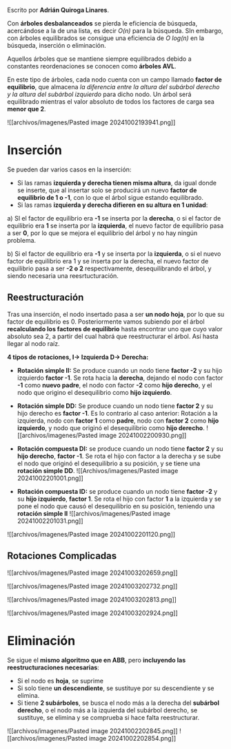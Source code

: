 Escrito por **Adrián Quiroga Linares**.

Con **árboles desbalanceados** se pierda le eficiencia de búsqueda, acercándose a la de una lista, es decir *O(n)* para la búsqueda. SIn embargo, con árboles equilibrados se consigue una eficiencia de *O log(n)* en la búsqueda, inserción o eliminación.

Aquellos árboles que se mantiene siempre equilibrados debido a constantes reordenaciones se conocen como **árboles AVL**. 

En este tipo de árboles, cada nodo cuenta con un campo llamado **factor de equilibrio**, que almacena *la diferencia entre la altura del subárbol derecho y la altura del subárbol izquierdo* para dicho nodo. Un árbol será equilibrado mientras el valor absoluto de todos los factores de carga sea **menor que 2**.

![[archivos/imagenes/Pasted image 20241002193941.png]]

# Inserción
Se pueden dar varios casos en la inserción:
- Si las ramas **izquierda y derecha tienen misma altura**, da igual donde se inserte, que al insertar solo se producirá un nuevo **factor de equilibrio de 1 o -1**, con lo que el árbol sigue estando equilibrado.
- Si las ramas **izquierda y derecha difieren en su altura en 1 unidad**: 

a) SI el factor de equilibrio era **-1** se inserta por la **derecha**, o si el factor de equilibrio era **1** se inserta por la **izquierda**, el nuevo factor de equilibrio pasa a ser **0**, por lo que se mejora el equilibrio del árbol y no hay ningún problema.

b) Si el factor de equilibrio era **-1** y se inserta por la **izquierda**, o si el nuevo factor de equilibrio era 1 y se inserta por la derecha, el nuevo factor de equilibrio pasa a ser **-2 o 2** respectivamente, desequilibrando el árbol, y siendo necesaria una reesrtucturación.

## Reestructuración
Tras una inserción, el nodo insertado pasa a ser **un nodo hoja**, por lo que su factor de equilibrio es 0. Posteriormente vamos subiendo por el árbol **recalculando los factores de equilibrio** hasta encontrar uno que cuyo valor absoluto sea 2, a partir del cual habrá que reestructurar el árbol. Así hasta llegar al nodo raíz.

**4 tipos de rotaciones, I-> Izquierda  D-> Derecha:**
- **Rotación simple II:** Se produce cuando un nodo tiene **factor -2** y su hijo izquierdo **factor -1**. Se rota hacia la **derecha**, dejando el nodo con factor **-1** como **nuevo padre**, el nodo con factor **-2** como **hijo derecho**, y el nodo que origino el desequilibrio como **hijo izquierdo**.
- **Rotación simple DD:** Se produce cuando un nodo tiene **factor 2** y su hijo derecho es **factor -1**. Es lo contrario al caso anterior: Rotación a la izquierda, nodo con **factor 1** como **padre**, nodo con **factor 2** como **hijo izquierdo**, y nodo que originó el desequilibrio como **hijo derecho**.
![[archivos/imagenes/Pasted image 20241002200930.png]]

- **Rotación compuesta DI:** se produce cuando un nodo tiene **factor 2** y su **hijo derecho**, **factor -1**. Se rota el hijo con factor a la derecha y se sube el nodo que originó el desequilibrio a su posición, y se tiene una **rotación simple DD**.
![[Archivos/imagenes/Pasted image 20241002201001.png]]
- **Rotación compuesta ID:** se produce cuando un nodo tiene **factor -2** y su **hijo izquierdo**, **factor 1**. Se rota el hijo con factor **1** a la izquierda y se pone el nodo que causó el desequilibrio en su posición, teniendo una **rotación simple II**
![[archivos/imagenes/Pasted image 20241002201031.png]]

![[archivos/imagenes/Pasted image 20241002201120.png]]


## Rotaciones Complicadas
![[archivos/imagenes/Pasted image 20241003202659.png]]

![[archivos/imagenes/Pasted image 20241003202732.png]]

![[archivos/imagenes/Pasted image 20241003202813.png]]

![[archivos/imagenes/Pasted image 20241003202924.png]]
# Eliminación
Se sigue el **mismo algoritmo que en ABB**, pero **incluyendo las reestructuraciones necesarias**:
- Si el nodo es **hoja**, se suprime
- Si solo tiene **un descendiente**, se sustituye por su descendiente y se elimina.
- Si tiene **2 subárboles**, se busca el nodo más a la derecha del **subárbol derecho**, o el nodo más a la izquierda del subárbol derecho, se sustituye, se elimina y se comprueba si hace falta reestructurar.

![[archivos/imagenes/Pasted image 20241002202845.png]]
![[archivos/imagenes/Pasted image 20241002202854.png]]